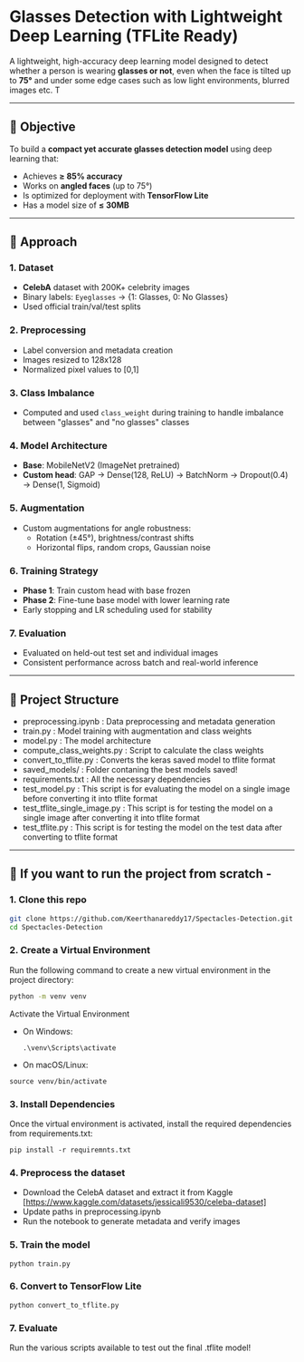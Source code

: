 #  Glasses Detection with Lightweight Deep Learning (TFLite Ready)

A lightweight, high-accuracy deep learning model designed to detect whether a person is wearing **glasses or not**, even when the face is tilted up to **75°** and under some edge cases such as low light environments, blurred images etc. T

---

## 🎯 Objective

To build a **compact yet accurate glasses detection model** using deep learning that:

- Achieves **≥ 85% accuracy**
- Works on **angled faces** (up to 75°)
- Is optimized for deployment with **TensorFlow Lite**
- Has a model size of **≤ 30MB**

---

## 🚀 Approach

### 1. Dataset
- **CelebA** dataset with 200K+ celebrity images
- Binary labels: `Eyeglasses` → {1: Glasses, 0: No Glasses}
- Used official train/val/test splits

### 2. Preprocessing
- Label conversion and metadata creation
- Images resized to 128x128
- Normalized pixel values to [0,1]

### 3. Class Imbalance
- Computed and used `class_weight` during training to handle imbalance between "glasses" and "no glasses" classes

### 4. Model Architecture
- **Base**: MobileNetV2 (ImageNet pretrained)
- **Custom head**: GAP → Dense(128, ReLU) → BatchNorm → Dropout(0.4) → Dense(1, Sigmoid)

### 5. Augmentation
- Custom augmentations for angle robustness:
  - Rotation (±45°), brightness/contrast shifts
  - Horizontal flips, random crops, Gaussian noise

### 6. Training Strategy
- **Phase 1**: Train custom head with base frozen
- **Phase 2**: Fine-tune base model with lower learning rate
- Early stopping and LR scheduling used for stability

### 7. Evaluation
- Evaluated on held-out test set and individual images
- Consistent performance across batch and real-world inference

---
## 📂 Project Structure

- preprocessing.ipynb : Data preprocessing and metadata generation
- train.py : Model training with augmentation and class weights
- model.py : The model architecture
- compute_class_weights.py : Script to calculate the class weights
- convert_to_tflite.py : Converts the keras saved model to tflite format
- saved_models/ : Folder contaning the best models saved!
- requirements.txt : All the necessary dependencies
- test_model.py : This script is for evaluating the model on a single image before converting it into tflite format
- test_tflite_single_image.py : This script is for testing the model on a single image after converting it into tflite format
- test_tflite.py : This script is for testing the model on the test data after converting to tflite format
---
## 📌 If you want to run the project from scratch -

### 1. Clone this repo

```bash
git clone https://github.com/Keerthanareddy17/Spectacles-Detection.git
cd Spectacles-Detection
```

### 2. Create a Virtual Environment

Run the following command to create a new virtual environment in the project directory:

```bash
python -m venv venv
```
Activate the Virtual Environment 
- On Windows:
  ```
  .\venv\Scripts\activate
  ```
- On macOS/Linux:
```
source venv/bin/activate
```
### 3. Install Dependencies
Once the virtual environment is activated, install the required dependencies from requirements.txt:

```
pip install -r requiremnts.txt
```
### 4. Preprocess the dataset
- Download the CelebA dataset and extract it from Kaggle [https://www.kaggle.com/datasets/jessicali9530/celeba-dataset]
- Update paths in preprocessing.ipynb
- Run the notebook to generate metadata and verify images

### 5. Train the model

```
python train.py
```
### 6. Convert to TensorFlow Lite

```
python convert_to_tflite.py
```

### 7. Evaluate
Run the various scripts available to test out the final .tflite model!
